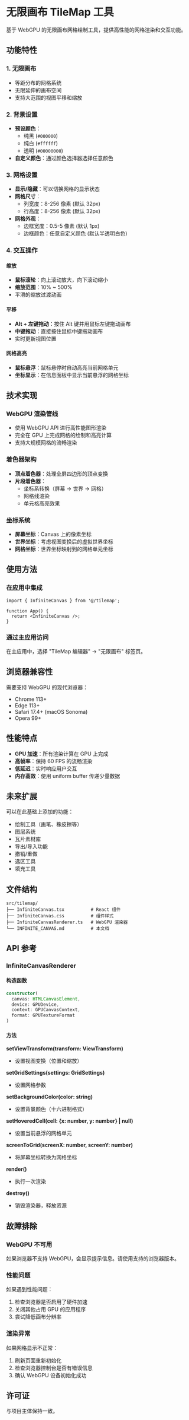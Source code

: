 # 无限画布 TileMap 工具

基于 WebGPU 的无限画布网格绘制工具，提供高性能的网格渲染和交互功能。

## 功能特性

### 1. 无限画布
- 等距分布的网格系统
- 无限延伸的画布空间
- 支持大范围的视图平移和缩放

### 2. 背景设置
- **预设颜色**：
  - 纯黑 (`#000000`)
  - 纯白 (`#ffffff`)
  - 透明 (`#00000000`)
- **自定义颜色**：通过颜色选择器选择任意颜色

### 3. 网格设置
- **显示/隐藏**：可以切换网格的显示状态
- **网格尺寸**：
  - 列宽度：8-256 像素 (默认 32px)
  - 行高度：8-256 像素 (默认 32px)
- **网格外观**：
  - 边框宽度：0.5-5 像素 (默认 1px)
  - 边框颜色：任意自定义颜色 (默认半透明白色)

### 4. 交互操作

#### 缩放
- **鼠标滚轮**：向上滚动放大，向下滚动缩小
- **缩放范围**：10% ~ 500%
- 平滑的缩放过渡动画

#### 平移
- **Alt + 左键拖动**：按住 Alt 键并用鼠标左键拖动画布
- **中键拖动**：直接按住鼠标中键拖动画布
- 实时更新视图位置

#### 网格高亮
- **鼠标悬浮**：鼠标悬停时自动高亮当前网格单元
- **坐标显示**：在信息面板中显示当前悬浮的网格坐标

## 技术实现

### WebGPU 渲染管线
- 使用 WebGPU API 进行高性能图形渲染
- 完全在 GPU 上完成网格的绘制和高亮计算
- 支持大规模网格的流畅渲染

### 着色器架构
- **顶点着色器**：处理全屏四边形的顶点变换
- **片段着色器**：
  - 坐标系转换（屏幕 → 世界 → 网格）
  - 网格线渲染
  - 单元格高亮效果

### 坐标系统
- **屏幕坐标**：Canvas 上的像素坐标
- **世界坐标**：考虑视图变换后的虚拟世界坐标
- **网格坐标**：世界坐标映射到的网格单元坐标

## 使用方法

### 在应用中集成

```tsx
import { InfiniteCanvas } from '@/tilemap';

function App() {
  return <InfiniteCanvas />;
}
```

### 通过主应用访问

在主应用中，选择 "TileMap 编辑器" → "无限画布" 标签页。

## 浏览器兼容性

需要支持 WebGPU 的现代浏览器：
- Chrome 113+
- Edge 113+
- Safari 17.4+ (macOS Sonoma)
- Opera 99+

## 性能特点

- **GPU 加速**：所有渲染计算在 GPU 上完成
- **高帧率**：保持 60 FPS 的流畅渲染
- **低延迟**：实时响应用户交互
- **内存高效**：使用 uniform buffer 传递少量数据

## 未来扩展

可以在此基础上添加的功能：
- 绘制工具（画笔、橡皮擦等）
- 图层系统
- 瓦片素材库
- 导出/导入功能
- 撤销/重做
- 选区工具
- 填充工具

## 文件结构

```
src/tilemap/
├── InfiniteCanvas.tsx          # React 组件
├── InfiniteCanvas.css          # 组件样式
├── InfiniteCanvasRenderer.ts   # WebGPU 渲染器
└── INFINITE_CANVAS.md          # 本文档
```

## API 参考

### InfiniteCanvasRenderer

#### 构造函数
```typescript
constructor(
  canvas: HTMLCanvasElement,
  device: GPUDevice,
  context: GPUCanvasContext,
  format: GPUTextureFormat
)
```

#### 方法

**setViewTransform(transform: ViewTransform)**
- 设置视图变换（位置和缩放）

**setGridSettings(settings: GridSettings)**
- 设置网格参数

**setBackgroundColor(color: string)**
- 设置背景颜色（十六进制格式）

**setHoveredCell(cell: {x: number, y: number} | null)**
- 设置当前悬浮的网格单元

**screenToGrid(screenX: number, screenY: number)**
- 将屏幕坐标转换为网格坐标

**render()**
- 执行一次渲染

**destroy()**
- 销毁渲染器，释放资源

## 故障排除

### WebGPU 不可用
如果浏览器不支持 WebGPU，会显示提示信息。请使用支持的浏览器版本。

### 性能问题
如果遇到性能问题：
1. 检查浏览器是否启用了硬件加速
2. 关闭其他占用 GPU 的应用程序
3. 尝试降低画布分辨率

### 渲染异常
如果网格显示不正常：
1. 刷新页面重新初始化
2. 检查浏览器控制台是否有错误信息
3. 确认 WebGPU 设备初始化成功

## 许可证

与项目主体保持一致。

